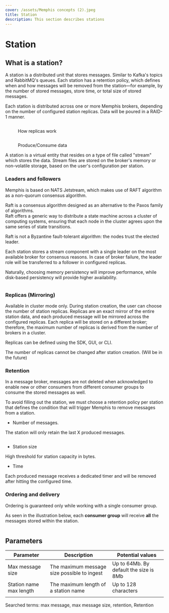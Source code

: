 ```yaml
---
cover: /assets/Memphis concepts (2).jpeg
title: Station
description: This section describes stations
---
```


# Station

## What is a station?

A station is a distributed unit that stores messages. Similar to Kafka's topics and RabbitMQ's queues. Each station has a retention policy, which defines when and how messages will be removed from the station—for example, by the number of stored messages, store time, or total size of stored messages.

Each station is distributed across one or more Memphis brokers, depending on the number of configured station replicas. Data will be poured in a RAID-1 manner.

<figure><img src="/assets/station.jpeg" alt=""><figcaption><p>How replicas work</p></figcaption></figure>

<figure><img src="/assets/station_2.jpeg" alt=""><figcaption><p>Produce/Consume data</p></figcaption></figure>

A station is a virtual entity that resides on a type of file called "stream" which stores the data. Stream files are stored on the broker's memory or non-volatile storage, based on the user's configuration per station.&#x20;

### Leaders and followers

Memphis is based on NATS Jetstream, which makes use of RAFT algorithm as a non-quorum consensus algorithm.

Raft is a consensus algorithm designed as an alternative to the Paxos family of algorithms.\
Raft offers a generic way to distribute a state machine across a cluster of computing systems, ensuring that each node in the cluster agrees upon the same series of state transitions.

Raft is not a Byzantine fault-tolerant algorithm: the nodes trust the elected leader.

Each station stores a stream component with a single leader on the most available broker for consensus reasons. In case of broker failure, the leader role will be transferred to a follower in configured replicas.

Naturally, choosing memory persistency will improve performance, while disk-based persistency will provide higher availability.

<figure><img src="/assets/stream.jpeg" alt=""><figcaption></figcaption></figure>

### Replicas (Mirroring)

Available in cluster mode only. During station creation, the user can choose the number of station replicas. Replicas are an exact mirror of the entire station data, and each produced message will be mirrored across the configured replicas. Each replica will be stored on a different broker; therefore, the maximum number of replicas is derived from the number of brokers in a cluster.

Replicas can be defined using the SDK, GUI, or CLI.

The number of replicas cannot be changed after station creation. (Will be in the future)

### Retention

In a message broker, messages are not deleted when acknowledged to enable new or other consumers from different consumer groups to consume the stored messages as well.

To avoid filling out the station, we must choose a retention policy per station that defines the condition that will trigger Memphis to remove messages from a station.

* Number of messages.

The station will only retain the last X produced messages.&#x20;

<figure><img src="/assets/retention.jpeg" alt=""><figcaption></figcaption></figure>

* Station size

High threshold for station capacity in bytes.

* Time

Each produced message receives a dedicated timer and will be removed after hitting the configured time.

### Ordering and delivery

Ordering is guaranteed only while working with a single consumer group.

As seen in the illustration below, each **consumer group** will receive **all** the messages stored within the station.

<figure><img src="/assets/ordering.jpeg" alt=""><figcaption></figcaption></figure>

## Parameters

| Parameter               | Description                                 | Potential values                       |
| ----------------------- | ------------------------------------------- | -------------------------------------- |
| Max message size        | The maximum message size possible to ingest | Up to 64Mb. By default the size is 8Mb |
| Station name max length | The maximum length of a station name        | Up to 128 characters                   |
|                         |                                             |                                        |

Searched terms: max message, max message size, retention, Retention

